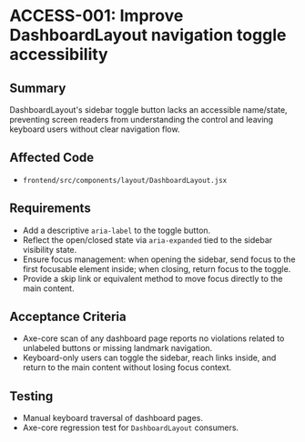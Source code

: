 # ACCESS-001: Improve DashboardLayout navigation toggle accessibility

## Summary
DashboardLayout's sidebar toggle button lacks an accessible name/state, preventing screen readers from understanding the control and leaving keyboard users without clear navigation flow.

## Affected Code
- `frontend/src/components/layout/DashboardLayout.jsx`

## Requirements
- Add a descriptive `aria-label` to the toggle button.
- Reflect the open/closed state via `aria-expanded` tied to the sidebar visibility state.
- Ensure focus management: when opening the sidebar, send focus to the first focusable element inside; when closing, return focus to the toggle.
- Provide a skip link or equivalent method to move focus directly to the main content.

## Acceptance Criteria
- Axe-core scan of any dashboard page reports no violations related to unlabeled buttons or missing landmark navigation.
- Keyboard-only users can toggle the sidebar, reach links inside, and return to the main content without losing focus context.

## Testing
- Manual keyboard traversal of dashboard pages.
- Axe-core regression test for `DashboardLayout` consumers.
